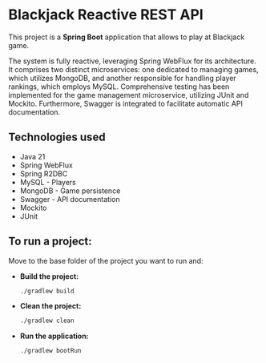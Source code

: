 # Blackjack Reactive REST API
This project is a **Spring Boot** application that allows to play at Blackjack game.

The system is fully reactive, leveraging Spring WebFlux for its architecture. It comprises two distinct microservices: one dedicated to managing games, which utilizes MongoDB, 
and another responsible for handling player rankings, which employs MySQL. Comprehensive testing has been implemented for the game management microservice, utilizing JUnit and 
Mockito. Furthermore, Swagger is integrated to facilitate automatic API documentation.

## Technologies used
- Java 21
- Spring WebFlux
- Spring R2DBC
- MySQL - Players
- MongoDB - Game persistence
- Swagger - API documentation
- Mockito
- JUnit

## To run a project:

Move to the base folder of the project you want to run and:

- **Build the project:**
  ```sh
  ./gradlew build
  ```
- **Clean the project:**
  ```sh
  ./gradlew clean
  ```
- **Run the application:**
  ```sh
  ./gradlew bootRun
  ```
